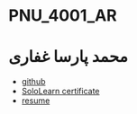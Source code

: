 # PNU_4001_AR

# محمد پارسا غفاری

- [github](https://github.com/parsaghafari/PNU_4001_AR)
- [SoloLearn certificate](https://github.com/parsaghafari/PNU_4001_AR/blob/main/General/PG_140010_SoloLearn.png)
- [resume](https://github.com/parsaghafari/PNU_4001_AR/blob/main/General/PG_140010_resume.pdf)

